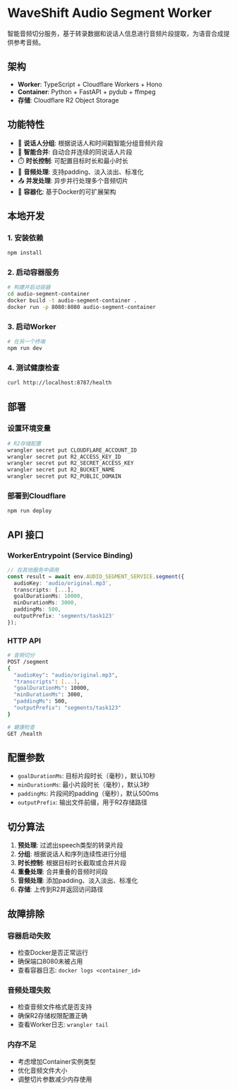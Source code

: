 # WaveShift Audio Segment Worker

智能音频切分服务，基于转录数据和说话人信息进行音频片段提取，为语音合成提供参考音频。

## 架构

- **Worker**: TypeScript + Cloudflare Workers + Hono
- **Container**: Python + FastAPI + pydub + ffmpeg
- **存储**: Cloudflare R2 Object Storage

## 功能特性

- 🎯 **说话人分组**: 根据说话人和时间戳智能分组音频片段
- 🔄 **智能合并**: 自动合并连续的同说话人片段
- ⏱️ **时长控制**: 可配置目标时长和最小时长
- 🎵 **音频处理**: 支持padding、淡入淡出、标准化
- 📤 **并发处理**: 异步并行处理多个音频切片
- 🔧 **容器化**: 基于Docker的可扩展架构

## 本地开发

### 1. 安装依赖

```bash
npm install
```

### 2. 启动容器服务

```bash
# 构建并启动容器
cd audio-segment-container
docker build -t audio-segment-container .
docker run -p 8080:8080 audio-segment-container
```

### 3. 启动Worker

```bash
# 在另一个终端
npm run dev
```

### 4. 测试健康检查

```bash
curl http://localhost:8787/health
```

## 部署

### 设置环境变量

```bash
# R2存储配置
wrangler secret put CLOUDFLARE_ACCOUNT_ID
wrangler secret put R2_ACCESS_KEY_ID
wrangler secret put R2_SECRET_ACCESS_KEY
wrangler secret put R2_BUCKET_NAME
wrangler secret put R2_PUBLIC_DOMAIN
```

### 部署到Cloudflare

```bash
npm run deploy
```

## API 接口

### WorkerEntrypoint (Service Binding)

```typescript
// 在其他服务中调用
const result = await env.AUDIO_SEGMENT_SERVICE.segment({
  audioKey: 'audio/original.mp3',
  transcripts: [...],
  goalDurationMs: 10000,
  minDurationMs: 3000,
  paddingMs: 500,
  outputPrefix: 'segments/task123'
});
```

### HTTP API

```bash
# 音频切分
POST /segment
{
  "audioKey": "audio/original.mp3",
  "transcripts": [...],
  "goalDurationMs": 10000,
  "minDurationMs": 3000,
  "paddingMs": 500,
  "outputPrefix": "segments/task123"
}

# 健康检查
GET /health
```

## 配置参数

- `goalDurationMs`: 目标片段时长（毫秒），默认10秒
- `minDurationMs`: 最小片段时长（毫秒），默认3秒  
- `paddingMs`: 片段间的padding（毫秒），默认500ms
- `outputPrefix`: 输出文件前缀，用于R2存储路径

## 切分算法

1. **预处理**: 过滤出speech类型的转录片段
2. **分组**: 根据说话人和序列连续性进行分组
3. **时长控制**: 根据目标时长截取或合并片段
4. **重叠处理**: 合并重叠的音频时间段
5. **音频处理**: 添加padding、淡入淡出、标准化
6. **存储**: 上传到R2并返回访问路径

## 故障排除

### 容器启动失败

- 检查Docker是否正常运行
- 确保端口8080未被占用
- 查看容器日志: `docker logs <container_id>`

### 音频处理失败

- 检查音频文件格式是否支持
- 确保R2存储权限配置正确
- 查看Worker日志: `wrangler tail`

### 内存不足

- 考虑增加Container实例类型
- 优化音频文件大小
- 调整切片参数减少内存使用